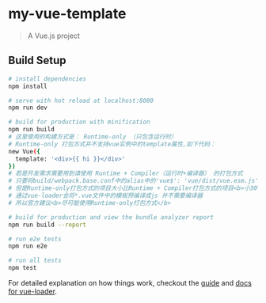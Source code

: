 # my-vue-template

> A Vue.js project

## Build Setup

``` bash
# install dependencies
npm install

# serve with hot reload at localhost:8080
npm run dev

# build for production with minification
npm run build
# 这里使用的构建方式是： Runtime-only （只包含运行时）
# Runtime-only 打包方式并不支持vue实例中的template属性,如下代码：
new Vue({
  template: '<div>{{ hi }}</div>'
})
# 若是开发需求需要用到请使用 Runtime + Compiler（运行时+编译器） 的打包方式
# 只要将build/webpack.base.conf中的alias中的'vue$': 'vue/dist/vue.esm.js'注释拿掉即可
# 但是Runtime-only打包方式的项目大小比Runtime + Compiler打包方式的项目<b>小30%</b>的体积
# 通过vue-loader会将*.vue文件中的模板预编译成js 并不需要编译器
# 所以官方建议<b>尽可能使用Runtime-only打包方式</b>

# build for production and view the bundle analyzer report
npm run build --report

# run e2e tests
npm run e2e

# run all tests
npm test
```

For detailed explanation on how things work, checkout the [guide](http://vuejs-templates.github.io/webpack/) and [docs for vue-loader](http://vuejs.github.io/vue-loader).

